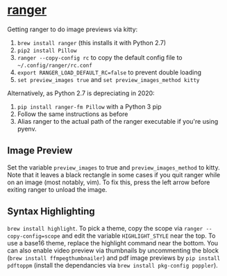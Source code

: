 # [ranger](https://ranger.github.io/)

Getting ranger to do image previews via kitty:

1. `brew install ranger` (this installs it with Python 2.7)
2. `pip2 install Pillow`
3. `ranger --copy-config rc` to copy the default config file to `~/.config/ranger/rc.conf`
4. `export RANGER_LOAD_DEFAULT_RC=false` to prevent double loading
5. `set preview_images true` and `set preview_images_method kitty`

Alternatively, as Python 2.7 is depreciating in 2020:
1. `pip install ranger-fm Pillow` with a Python 3 pip
2. Follow the same instructions as before
3. Alias ranger to the actual path of the ranger executable if you're using pyenv.

## Image Preview

Set the variable `preview_images` to true and `preview_images_method` to kitty.
Note that it leaves a black rectangle in some cases if you quit ranger while on
an image (most notably, vim). To fix this, press the left arrow before exiting
ranger to unload the image.

## Syntax Highlighting

`brew install highlight`. 
To pick a theme, copy the scope via `ranger --copy-config=scope` 
and edit the variable `HIGHLIGHT_STYLE` near the top. 
To use a base16 theme, replace the highlight command near the bottom.
You can also enable video preview via thumbnails by uncommenting the block 
(`brew install ffmpegthumbnailer`) and pdf image previews by `pip install pdftoppm` 
(install the dependancies via `brew install pkg-config poppler`).

